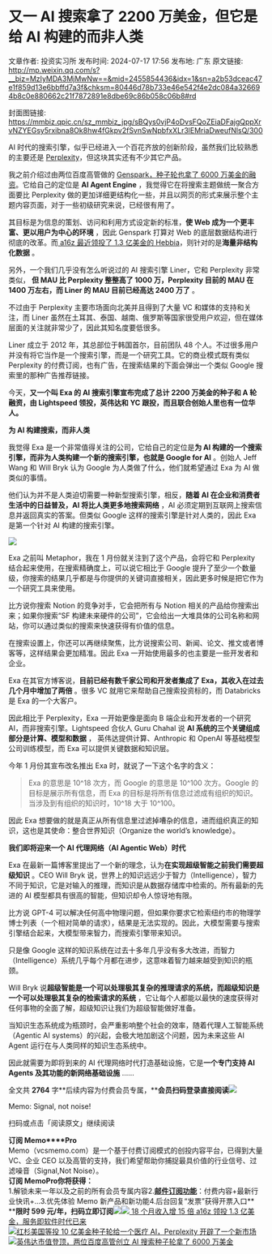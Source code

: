 # 又一 AI 搜索拿了 2200 万美金，但它是给 AI 构建的而非人类

文章作者: 投资实习所
发布时间: 2024-07-17 17:56
发布地: 广东
原文链接: http://mp.weixin.qq.com/s?__biz=MzIyMDA3MjMwNw==&mid=2455854436&idx=1&sn=a2b53dceac47e1f859d13e6bbffd7a3f&chksm=80446d78b733e46e542f4e2dc084a326694b8c0e880662c21f7872891e8dbe69c86b058c06b8#rd

封面图链接: https://mmbiz.qpic.cn/sz_mmbiz_jpg/sBQys0vjP4oDvsFQoZEiaDFajgQppXrvNZYEGsy5rxibna8Ok8hw4fGkpv2fSvnSwNpbfxXLr3lEMriaDweufNlsQ/300

AI 时代的搜索引擎，似乎已经进入一个百花齐放的创新阶段，虽然我们比较熟悉的主要还是
[Perplexity](http://mp.weixin.qq.com/s?__biz=MzIyMDA3MjMwNw==&mid=2455853573&idx=1&sn=054c2458585a6123c7d2fe05e206c814&chksm=80446a19b733e30f172f93d7fce947309e991f2c31b1f2d1a21a19a08760f55b4dda67aa80bb&scene=21#wechat_redirect)，但这块其实还有不少其它产品。

我之前介绍过由两位百度高管做的 [Genspark，种子轮也拿了 6000
万美金的融资](http://mp.weixin.qq.com/s?__biz=MzIyMDA3MjMwNw==&mid=2455854175&idx=1&sn=d517bf06aeec7e415a4b661c124f98f4&chksm=80446c43b733e5554bacc07c4443e3b7a138355c5c63d745db05c8e24e0cdf02aea931b2c591&scene=21#wechat_redirect)。它给自己的定位是
**AI Agent Engine** ，我觉得它在将搜索主题做统一聚合方面要比 Perplexity
做的更加详细更结构化一些，并且以网页的形式来展示整个主题内容页面，对于一些初级研究来说，已经很有用了。

其目标是为信息的策划、访问和利用方式设定新的标准，**使 Web 成为一个更丰富、更以用户为中心的环境** ，因此 Genspark 打算对 Web
的底层数据结构进行彻底的改革。而[ a16z 最近领投了 1.3 亿美金的
Hebbia](http://mp.weixin.qq.com/s?__biz=MzIyMDA3MjMwNw==&mid=2455854375&idx=1&sn=4df729b79fe1bff2565596ba6632eb37&chksm=80446d3bb733e42d750339b0d9815a7fcb63bee67dd77c9510316d5f4464e5daa249a1ca526d&scene=21#wechat_redirect)，则针对的是**海量非结构化数据**
。

另外，一个我们几乎没有怎么听说过的 AI 搜索引擎 Liner，它和 Perplexity 非常类似， **但 MAU 比 Perplexity 整整高了
1000 万，Perplexity 目前的 MAU 在 1400 万左右，而 Liner 的 MAU 目前已经高达 2400 万了** 。

不过由于 Perplexity 主要市场面向北美并且得到了大量 VC 和媒体的支持和关注，而 Liner
虽然在土耳其、泰国、越南、俄罗斯等国家很受用户欢迎，但在媒体层面的关注就非常少了，因此其知名度要低很多。

Liner 成立于 2012 年，其总部位于韩国首尔，目前团队 48 个人。不过很多用户并没有将它当作是一个搜索引擎，而是一个研究工具。它的商业模式既有类似
Perplexity 的付费订阅，也有广告，在搜索结果的下面会弹出一个类似 Google 搜索里的那种广告推荐链接。

今天，**又一个叫 Exa 的 AI 搜索引擎宣布完成了总计 2200 万美金的种子和 A 轮融资，由 Lightspeed 领投，英伟达和 YC
跟投，而且联合创始人里也有一位华人。**

**为 AI 构建搜索，而非人类**

我觉得 Exa 是一个非常值得关注的公司，它给自己的定位是**为 AI 构建的一个搜索引擎，而非为人类构建一个新的搜索引擎，也就是 Google for
AI** 。创始人 Jeff Wang 和 Will Bryk 认为 Google 为人类做了什么，他们就希望通过 Exa 为 AI 做类似的事情。

他们认为并不是人类迫切需要一种新型搜索引擎，相反，**随着 AI 在企业和消费者生活中的日益普及，AI 将比人类更多地搜索网络** ，AI
必须定期到互联网上搜索信息并返回真实的答案。但类似 Google 这样的搜索引擎是针对人类的，因此 Exa 是第一个针对 AI 构建的搜索引擎。

![](https://mmbiz.qpic.cn/sz_mmbiz_jpg/sBQys0vjP4oDvsFQoZEiaDFajgQppXrvNnOvRetL8jQnD3DSPXApwWkyx7rAAPBwMmN5DTpg5LGX4P8TDcWmbkw/640?wx_fmt=jpeg&from=appmsg)

Exa 之前叫 Metaphor，我在 1 月份就关注到了这个产品，会将它和 Perplexity 结合起来使用，在搜索精确度上，可以说它相比于
Google 提升了至少一个数量级，你搜索的结果几乎都是与你提供的关键词直接相关，因此更多时候是把它作为一个研究工具来使用。

比方说你搜索 Notion 的竞争对手，它会把所有与 Notion 相关的产品给你搜索出来；如果你搜索“SF
构建未来硬件的公司”，它会给出一大堆具体的公司名称和网站，你可以通过类似的搜索来快速获得有价值的信息。

在搜索设置上，你还可以再继续聚焦，比方说搜索公司、新闻、论文、推文或者博客等，这样结果会更加精准。因此 Exa 一开始使用最多的也主要是一些开发者和企业。

Exa 在其官方博客说，**目前已经有数千家公司和开发者集成了 Exa，其收入在过去几个月中增加了两倍** 。很多 VC 就用它来帮助自己搜索投资标的，而
Databricks 是 Exa 的一个大客户。

因此相比于 Perplexity，Exa 一开始更像是面向 B 端企业和开发者的一个研究 AI，而非搜索引擎。Lightspeed 合伙人 Guru
Chahal 说 **AI 系统的三个关键组成部分是计算、模型和数据** ， 英伟达提供计算、Anthropic 和 OpenAI
等基础模型公司训练模型，而 Exa 可以提供关键数据和知识层。

今年 1 月份其宣布改名推出 Exa 时，就说了一下这个名字的含义：

> Exa 的意思是 10^18 次方，而 Google 的意思是 10^100 次方。Google 的目标是展示所有信息，而 Exa
> 的目标是将所有信息过滤成有组织的知识。当涉及到有组织的知识时，10^18 大于 10^100。

因此 Exa 想要做的就是真正从所有信息里过滤掉嘈杂的信息，进而组织真正的知识，这也是其使命：整合世界知识（Organize the world’s
knowledge）。

**我们即将迎来一个 AI 代理网络（AI Agentic Web）时代**

Exa 在最新一篇博客里提出了一个新的理念，认为**在实现超级智能之前我们需要超级知识** 。CEO Will Bryk
说，世界上的知识远远少于智力（Intelligence），智力不同于知识，它是对输入的推理，而知识是从数据存储库中检索的。所有最新的先进的 AI
模型都具有很高的智能，但知识却令人惊讶地有限。

比方说 GPT-4
可以解决任何高中物理问题，但如果你要求它检索纽约市的物理学博士列表（一个相对简单的请求），结果是无法实现的。因此，大模型需要与搜索引擎结合起来，大模型带来智力，而搜索引擎带来知识。

只是像 Google
这样的知识系统在过去十多年几乎没有多大改进，而智力（Intelligence）系统几乎每个月都在进步，这意味着智力越来越受到知识的瓶颈。

Will Bryk 说**超级智能是一个可以处理极其复杂的推理请求的系统，而超级知识是一个可以处理极其复杂的检索请求的系统**
，它让每个人都能以最快的速度获得对任何事物的全面了解，超级知识让我们为超级智能做好准备。

当知识生态系统成为瓶颈时，会严重影响整个社会的效率，随着代理人工智能系统（Agentic AI systems）的兴起，会极大地加剧这个问题，因为未来这些
AI Agent 运行在与人类同样的知识生态系统中。

因此就需要为即将到来的 AI 代理网络时代打造基础设施，它是**一个专门支持 AI Agents 及其功能的新网络基础设施** ……

全文共 **2764**
字**后续内容为付费会员专属，****会员扫码登录直接阅读**![](https://mmbiz.qpic.cn/sz_mmbiz_png/sBQys0vjP4oDvsFQoZEiaDFajgQppXrvNkpia1CgFYzekVY7lahXl9v2xniaSteiaDpMbX7vcbVJbvGtCvH5ecyhibA/640?wx_fmt=png&from=appmsg)  

Memo: Signal, not noise!

扫码或点击「阅读原文」继续阅读

**订阅 Memo****Pro**  
Memo（vcsmemo.com）是一个基于付费订阅模式的创投内容平台，已得到大量 VC、企业 CEO
以及高管的支持，我们希望帮助你捕捉最具价值的行业信号、过滤噪音（Signal,Not Noise）。  
**订阅 Memo****Pro****你将获得：**  
1.解锁未来一年以及之前的所有会员专属内容2.[**邮件订阅功能**](http://mp.weixin.qq.com/s?__biz=MzIyMDA3MjMwNw==&mid=2455853781&idx=1&sn=b6f8e3ddc87e9531f3f8c3e9cd98bd9f&chksm=80446ac9b733e3df93b89c17e905182bda7f4d132f3ac468961dfd70badeb92b9fcdf9f7083b&scene=21#wechat_redirect)：付费内容+最新行业快讯+...3.优先体验
Memo 新产品和新功能4.后台回复“发票”获得开票入口**  
****限时 599
元/年，扫码立即订阅**![](https://mmbiz.qpic.cn/mmbiz_png/mrJibAziaMQhQGoNHniac6wGOyRe172dlS0HCYicyjiaCTtly2pULIz6YPNsXeRjoQFSuDYezsia4ibhbAc1X3GKtVRyw/640?wx_fmt=png&wxfrom=5&wx_lazy=1&wx_co=1)[![](https://mmbiz.qpic.cn/sz_mmbiz_jpg/sBQys0vjP4po2AcMc0XqHiaZia9KNGelIoJmbSzEJMf8A5BH88rPYHtOBQWb1FgicgJHnQVBpXO3xPStuoVPwcmEA/640?wx_fmt=jpeg)
18 个月收入增 15 倍 a16z 领投 1.3
亿美金，服务即软件时代已来](https://mp.weixin.qq.com/s?__biz=MzIyMDA3MjMwNw==&mid=2455854375&idx=1&sn=4df729b79fe1bff2565596ba6632eb37&chksm=80446d3bb733e42d750339b0d9815a7fcb63bee67dd77c9510316d5f4464e5daa249a1ca526d&scene=21#wechat_redirect)  
[![](https://mmbiz.qpic.cn/sz_mmbiz_jpg/sBQys0vjP4oj6kVk5lIKric4icbMQUvE1Djs9eN9JYRgRQJ77ibhftKMmDkZLC0wvRYANdOx8tZtMTRk9EFBRdzVA/640?wx_fmt=jpeg)红杉美国等投
10 亿美金种子轮给一个医疗 AI，Perplexity
开辟了一个新市场](https://mp.weixin.qq.com/s?__biz=MzIyMDA3MjMwNw==&mid=2455853573&idx=1&sn=054c2458585a6123c7d2fe05e206c814&chksm=80446a19b733e30f172f93d7fce947309e991f2c31b1f2d1a21a19a08760f55b4dda67aa80bb&scene=21#wechat_redirect)  
[![](https://mmbiz.qpic.cn/sz_mmbiz_jpg/sBQys0vjP4rTUmYtRqxsCkvQrwic0mSxx9hcyHzNHtrRPemn0CnvhuwcRg5vO7yiadEvVZM8nia4WNlENkL27Z0BA/640?wx_fmt=jpeg)英伟达市值登顶，两位百度高管创立
AI 搜索种子轮拿了 6000
万美金](https://mp.weixin.qq.com/s?__biz=MzIyMDA3MjMwNw==&mid=2455854175&idx=1&sn=d517bf06aeec7e415a4b661c124f98f4&chksm=80446c43b733e5554bacc07c4443e3b7a138355c5c63d745db05c8e24e0cdf02aea931b2c591&scene=21#wechat_redirect)

  

